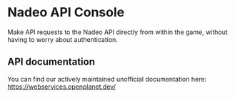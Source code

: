 # Nadeo API Console
Make API requests to the Nadeo API directly from within the game, without having to worry about authentication.

## API documentation
You can find our actively maintained unofficial documentation here: <https://webservices.openplanet.dev/>
